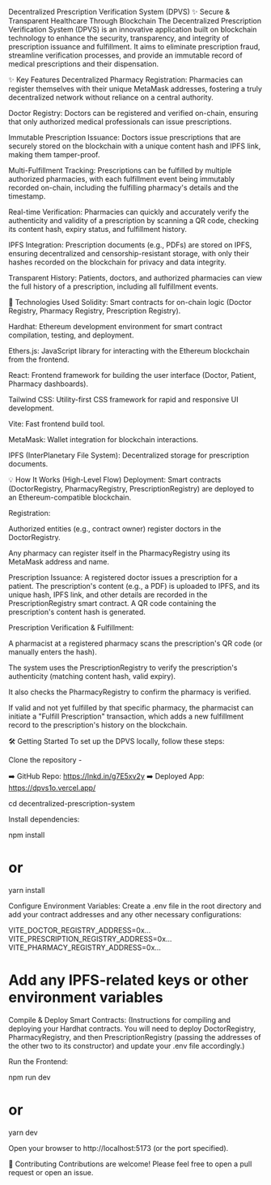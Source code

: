 Decentralized Prescription Verification System (DPVS) ✨
Secure & Transparent Healthcare Through Blockchain
The Decentralized Prescription Verification System (DPVS) is an innovative application built on blockchain technology to enhance the security, transparency, and integrity of prescription issuance and fulfillment. It aims to eliminate prescription fraud, streamline verification processes, and provide an immutable record of medical prescriptions and their dispensation.

✨ Key Features
Decentralized Pharmacy Registration: Pharmacies can register themselves with their unique MetaMask addresses, fostering a truly decentralized network without reliance on a central authority.

Doctor Registry: Doctors can be registered and verified on-chain, ensuring that only authorized medical professionals can issue prescriptions.

Immutable Prescription Issuance: Doctors issue prescriptions that are securely stored on the blockchain with a unique content hash and IPFS link, making them tamper-proof.

Multi-Fulfillment Tracking: Prescriptions can be fulfilled by multiple authorized pharmacies, with each fulfillment event being immutably recorded on-chain, including the fulfilling pharmacy's details and the timestamp.

Real-time Verification: Pharmacies can quickly and accurately verify the authenticity and validity of a prescription by scanning a QR code, checking its content hash, expiry status, and fulfillment history.

IPFS Integration: Prescription documents (e.g., PDFs) are stored on IPFS, ensuring decentralized and censorship-resistant storage, with only their hashes recorded on the blockchain for privacy and data integrity.

Transparent History: Patients, doctors, and authorized pharmacies can view the full history of a prescription, including all fulfillment events.

🚀 Technologies Used
Solidity: Smart contracts for on-chain logic (Doctor Registry, Pharmacy Registry, Prescription Registry).

Hardhat: Ethereum development environment for smart contract compilation, testing, and deployment.

Ethers.js: JavaScript library for interacting with the Ethereum blockchain from the frontend.

React: Frontend framework for building the user interface (Doctor, Patient, Pharmacy dashboards).

Tailwind CSS: Utility-first CSS framework for rapid and responsive UI development.

Vite: Fast frontend build tool.

MetaMask: Wallet integration for blockchain interactions.

IPFS (InterPlanetary File System): Decentralized storage for prescription documents.

💡 How It Works (High-Level Flow)
Deployment: Smart contracts (DoctorRegistry, PharmacyRegistry, PrescriptionRegistry) are deployed to an Ethereum-compatible blockchain.

Registration:

Authorized entities (e.g., contract owner) register doctors in the DoctorRegistry.

Any pharmacy can register itself in the PharmacyRegistry using its MetaMask address and name.

Prescription Issuance: A registered doctor issues a prescription for a patient. The prescription's content (e.g., a PDF) is uploaded to IPFS, and its unique hash, IPFS link, and other details are recorded in the PrescriptionRegistry smart contract. A QR code containing the prescription's content hash is generated.

Prescription Verification & Fulfillment:

A pharmacist at a registered pharmacy scans the prescription's QR code (or manually enters the hash).

The system uses the PrescriptionRegistry to verify the prescription's authenticity (matching content hash, valid expiry).

It also checks the PharmacyRegistry to confirm the pharmacy is verified.

If valid and not yet fulfilled by that specific pharmacy, the pharmacist can initiate a "Fulfill Prescription" transaction, which adds a new fulfillment record to the prescription's history on the blockchain.

🛠️ Getting Started
To set up the DPVS locally, follow these steps:

Clone the repository -

➡️ GitHub Repo: https://lnkd.in/g7E5xv2y
➡️ Deployed App: https://dpvs1o.vercel.app/


cd decentralized-prescription-system

Install dependencies:

npm install
# or
yarn install

Configure Environment Variables:
Create a .env file in the root directory and add your contract addresses and any other necessary configurations:

VITE_DOCTOR_REGISTRY_ADDRESS=0x...
VITE_PRESCRIPTION_REGISTRY_ADDRESS=0x...
VITE_PHARMACY_REGISTRY_ADDRESS=0x...
# Add any IPFS-related keys or other environment variables

Compile & Deploy Smart Contracts:
(Instructions for compiling and deploying your Hardhat contracts. You will need to deploy DoctorRegistry, PharmacyRegistry, and then PrescriptionRegistry (passing the addresses of the other two to its constructor) and update your .env file accordingly.)

Run the Frontend:

npm run dev
# or
yarn dev

Open your browser to http://localhost:5173 (or the port specified).

🤝 Contributing
Contributions are welcome! Please feel free to open a pull request or open an issue.
